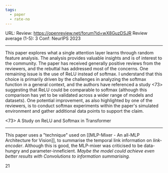 ```yaml
---
tags:
  - paper
  - rate-no
---
```

URL: 
Review: https://openreview.net/forum?id=wX8GuzDSJR
Review average (1-5): 3
Conf: NeurIPS 2023

---

This paper explores what a single attention layer learns through random feature analysis. The analysis provides valuable insights and is of interest to the community. The paper has received generally positive reviews from the reviewers, and the rebuttal has addressed most of the concerns. One remaining issue is the use of ReLU instead of softmax. I understand that this choice is primarily driven by the challenges in analyzing the softmax function in a general context, and the authors have referenced a study <73> suggesting that ReLU could be comparable to softmax (although this comparison has yet to be validated across a wider range of models and datasets). One potential improvement, as also highlighted by one of the reviewers, is to conduct softmax experiments within the paper's simulated environment and gather additional data points to support the claim.

<73> A Study on ReLU and Softmax in Transformer

---

This paper uses a "technique" used on [[MLP-Mixer - An all-MLP Architecture for Vision]], to summarise the temporal link information on *link-encoder*. Although this is good, the MLP-mixer was criticised to be data-hungry and parameter-inneficient. *Maybe  the model could achieve even better results with Convolutions to information summarising.*

21
